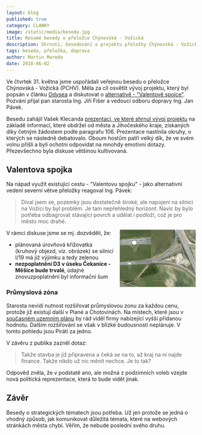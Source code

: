 ```yaml
---
layout: blog
published: true
category: CLANKY
image: /static/media/beseda.jpg
title: Resumé besedy o přeložce Chýnovská - Vožická
description: Shrnutí, besedování o projektu přeložky Chýnovská - Vožická
tags: beseda, přeložka, doprava
author: Martin Mareda
date: 2018-06-02
---
```


Ve čtvrtek 31. května jsme uspořádali veřejnou besedu o přeložce Chýnovská - Vožická (PCHV).
Měla za cíl osvětlit vývoj projektu, který byl popsán v článku [Odysea](/clanky/2018/04/17/odysea-prelozka-chynovska-vozicka/) a diskutovat
o [alternativě - "Valentově spojce"](/clanky/2018/04/22/alternativy-prelozka-chynovska-vozicka/).
Pozvání přijal pan starosta Ing. Jiří Fišer a vedoucí odboru dopravy Ing. Jan Pávek.

Besedu zahájil Vašek Klecanda [prezentací, ve které shrnul vývoj projektu](http://data.vxk.cz/prezentace) na základě
informací, které obdržel od města a Jihočeského kraje, získaných díky četným žádostem podle paragrafu 106.
Prezentace nastínila okruhy, o kterých se následně debatovalo.
Oboum hostům patří velký dík, že ve svém volnu přišli a byli ochotni odpovídat na mnohdy emotivní dotazy.
Přezevšechno byla diskuse většinou kultivovaná.

## Valentova spojka

Na nápad využít existující cestu - "Valentovu spojku" - jako alternativní vedení severní větve přeložky reagoval Ing. Pávek:

> Díval jsem se, pozemky jsou dostatečně široké, ale napojení na silnici na Vožici by byl problém.
Je tam nepřehledný horizont.
Navíc by bylo potřeba odbagrovat stávající povrch a udělat i podloží, což je pro město moc drahé.

<img src="/static/media/kruhac_zD3.jpg"
  alt="Návrh kruhové křižovatky"
  style="float: right; margin-left: 1em; width: 40%" />

V rámci diskuse jsme se mj. dozvěděli, že:
- plánovaná úrovňová křižovatka (kruhový objezd, viz. obrázek) se silnicí I/19 má již výjimku a tedy zelenou
- __nezpoplatnění D3 v úseku Čekanice - Měšice bude trvalé__, údajné znovuzpoplatnění byl informační šum

### Průmyslová zóna

Starosta nevidí nutnost rozšiřovat průmyslovou zonu za každou cenu,
protože již existují další v Plané a Chotovinách.
Na místech, které jsou v [současném uzemním plánu](http://www.taborcz.eu/assets/File.ashx?id_org=16470&id_dokumenty=48989) by rád viděl firmy nabízející vyšší přidanou hodnotu.
Dalším rozšiřování se však v blízké budousnosti neplánuje.
V tomto pohledu jsou Piráti za jedno.

V závěru z publika zazněl dotaz:
> Takže stavba je již připravena a čeká se na to, až kraj na ni najde finance.
Takže nikdo už nic měnit nechce. Je to tak?

Odpověd zněla, že v podstatě ano, ale možná z podzimních voleb vzejde nová politická reprezentace, která to bude vidět jinak.

## Závěr

Besedy o strategických tématech jsou potřeba. Už jen protože se jedná o vhodný způsob, jak komunikovat důležitá témata, které na webových stránkách města chybí. Věřím, že nebude poslední svého druhu.
